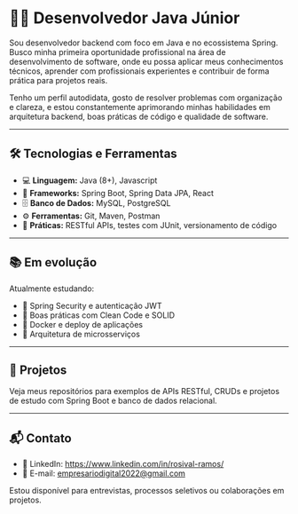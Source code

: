 # 👨‍💻 Desenvolvedor Java Júnior

Sou desenvolvedor backend com foco em Java e no ecossistema Spring. Busco minha primeira oportunidade profissional na área de desenvolvimento de software, onde eu possa aplicar meus conhecimentos técnicos, aprender com profissionais experientes e contribuir de forma prática para projetos reais.

Tenho um perfil autodidata, gosto de resolver problemas com organização e clareza, e estou constantemente aprimorando minhas habilidades em arquitetura backend, boas práticas de código e qualidade de software.

---

## 🛠️ Tecnologias e Ferramentas

- 💻 **Linguagem:** Java (8+), Javascript
- 🌱 **Frameworks:** Spring Boot, Spring Data JPA, React
- 🗄️ **Banco de Dados:** MySQL, PostgreSQL
- ⚙️ **Ferramentas:** Git, Maven, Postman
- 🔧 **Práticas:** RESTful APIs, testes com JUnit, versionamento de código

---

## 📚 Em evolução

Atualmente estudando:

- 🔐 Spring Security e autenticação JWT  
- 🧹 Boas práticas com Clean Code e SOLID  
- 🐳 Docker e deploy de aplicações  
- 🧱 Arquitetura de microsserviços  

---

## 🚀 Projetos

Veja meus repositórios para exemplos de APIs RESTful, CRUDs e projetos de estudo com Spring Boot e banco de dados relacional.

---

## 📬 Contato

- 💼 LinkedIn: https://www.linkedin.com/in/rosival-ramos/
- 📧 E-mail: empresariodigital2022@gmail.com

Estou disponível para entrevistas, processos seletivos ou colaborações em projetos.
